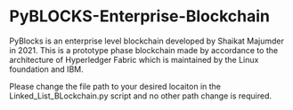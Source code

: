 # PyBLOCKS-Enterprise-Blockchain
PyBlocks is an enterprise level blockchain developed by Shaikat Majumder in 2021. This is a prototype phase blockchain made by accordance to the architecture of Hyperledger Fabric which is maintained by the Linux foundation and IBM.


Please change the file path to your desired locaiton in the Linked_List_BLockchain.py script and no other path change is required. 
